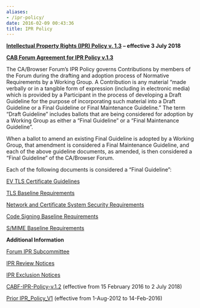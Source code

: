 ```yaml
---
aliases:
- /ipr-policy/
date: 2016-02-09 00:43:36
title: IPR Policy
---
```


[**Intellectual Property Rights (IPR) Policy v. 1.3**][1] **– effective 3 July 2018**

[**CAB Forum Agreement for IPR Policy v.1.3**][2]

The CA/Browser Forum’s IPR Policy governs Contributions by members of the Forum during the drafting and adoption process of Normative Requirements by a Working Group. A Contribution is any material “made verbally or in a tangible form of expression (including in electronic media) which is provided by a Participant in the process of developing a Draft Guideline for the purpose of incorporating such material into a Draft Guideline or a Final Guideline or Final Maintenance Guideline.” The term “Draft Guideline” includes ballots that are being considered for adoption by a Working Group as either a “Final Guideline” or a “Final Maintenance Guideline”.

When a ballot to amend an existing Final Guideline is adopted by a Working Group, that amendment is considered a Final Maintenance Guideline, and each of the above guideline documents, as amended, is then considered a “Final Guideline” of the CA/Browser Forum.

Each of the following documents is considered a “Final Guideline”:

[EV TLS Certificate Guidelines][3]

[TLS Baseline Requirements][4]

[Network and Certificate System Security Requirements][5]

[Code Signing Baseline Requirements][9]

[S/MIME Baseline Requirements][10]


**Additional Information**

[Forum IPR Subcommittee](/information/ipr-subcommittee.md)

[IPR Review Notices][6]

[IPR Exclusion Notices][7]

[CABF-IPR-Policy-v.1.2](/uploads/CABF-IPR-Policy-v.1.2.pdf) (effective from 15 February 2016 to 2 July 2018)

[Prior IPR_Policy_V1][8] (effective from 1-Aug-2012 to 14-Feb-2016)

[1]: /uploads/CABF-IPR-Policy-v.1.3_4APR18.pdf
[2]: /uploads/CAB-Forum-Agreement-for-IPR-Policy_20FEB18.pdf
[3]: /working-groups/server/extended-validation/documents/
[4]: /working-groups/server/baseline-requirements/
[5]: /network-security/
[6]: /category/governance/ipr/
[7]: /ipr-exclusion-notices/ "IPR Exclusion Notices"
[8]: /uploads/IPR_Policy_V1.pdf
[9]: /working-groups/code-signing/documents/requirements/
[10]: /working-groups/smime/documents/requirements/